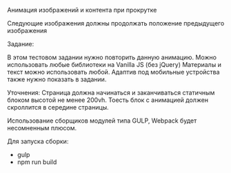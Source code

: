 Анимация изображений и контента при прокрутке

Следующие изображения должны продолжать положение предыдущего изображения

Задание:

В этом тестовом задании нужно повторить данную анимацию. 
Можно использовать любые библиотеки на Vanilla JS (без jQuery)
Материалы и текст можно использовать любой.
Адаптив под мобильные устройства также нужно показать в задании.


Уточнения: 
Страница должна начинаться и заканчиваться статичным блоком высотой не менее 200vh. Тоесть блок с анимацией должен скроллится в середине страницы.

Использование сборщиков модулей типа GULP, Webpack будет несомненным плюсом.


Для запуска сборки:

- gulp
- npm run build
